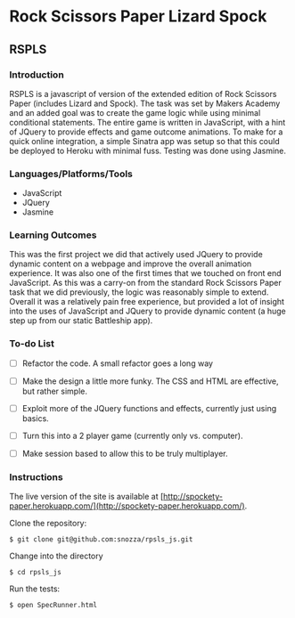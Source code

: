 Rock Scissors Paper Lizard Spock
========================

## RSPLS

### Introduction

RSPLS is a javascript of version of the extended edition of Rock Scissors Paper (includes Lizard and Spock). The task was set by Makers Academy and an added goal was to create the game logic while using minimal conditional statements. The entire game is written in JavaScript, with a hint of JQuery to provide effects and game outcome animations. To make for a quick online integration, a simple Sinatra app was setup so that this could be deployed to Heroku with minimal fuss. Testing was done using Jasmine.

### Languages/Platforms/Tools

* JavaScript
* JQuery
* Jasmine


### Learning Outcomes

This was the first project we did that actively used JQuery to provide dynamic content on a webpage and improve the overall animation experience. It was also one of the first times that we touched on front end JavaScript. As this was a carry-on from the standard Rock Scissors Paper task that we did previously, the logic was reasonably simple to extend.  Overall it was a relatively pain free experience, but provided a lot of insight into the uses of JavaScript and JQuery to provide dynamic content (a huge step up from our static Battleship app).

### To-do List
- [ ] Refactor the code. A small refactor goes a long way
- [ ] Make the design a little more funky. The CSS and HTML are effective, but rather simple.
- [ ] Exploit more of the JQuery functions and effects, currently just using basics.
- [ ] Turn this into a 2 player game (currently only vs. computer).
- [ ] Make session based to allow this to be truly multiplayer.


### Instructions

The live version of the site is available at [http://spockety-paper.herokuapp.com/](http://spockety-paper.herokuapp.com/).

Clone the repository:

```
$ git clone git@github.com:snozza/rpsls_js.git
```

Change into the directory

```
$ cd rpsls_js

```

Run the tests: 

```
$ open SpecRunner.html

```
